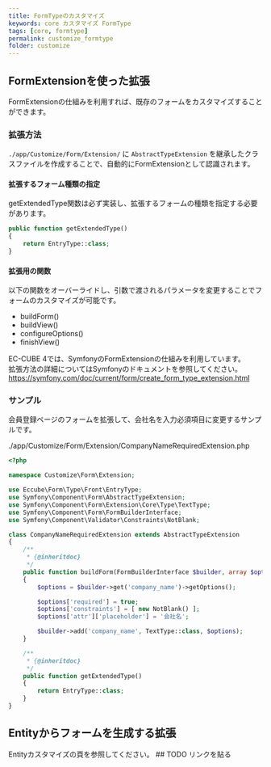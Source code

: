 ```yaml
---
title: FormTypeのカスタマイズ
keywords: core カスタマイズ FormType
tags: [core, formtype]
permalink: customize_formtype
folder: customize
---
```


## FormExtensionを使った拡張

FormExtensionの仕組みを利用すれば、既存のフォームをカスタマイズすることができます。

### 拡張方法

`./app/Customize/Form/Extension/` に `AbstractTypeExtension` を継承したクラスファイルを作成することで、自動的にFormExtensionとして認識されます。

#### 拡張するフォーム種類の指定

getExtendedType関数は必ず実装し、拡張するフォームの種類を指定する必要があります。

```php
public function getExtendedType()
{
    return EntryType::class;
}
```

#### 拡張用の関数

以下の関数をオーバーライドし、引数で渡されるパラメータを変更することでフォームのカスタマイズが可能です。

- buildForm()
- buildView()
- configureOptions()
- finishView()

EC-CUBE 4では、SymfonyのFormExtensionの仕組みを利用しています。  
拡張方法の詳細についてはSymfonyのドキュメントを参照してください。
https://symfony.com/doc/current/form/create_form_type_extension.html

### サンプル

会員登録ページのフォームを拡張して、会社名を入力必須項目に変更するサンプルです。

./app/Customize/Form/Extension/CompanyNameRequiredExtension.php

```php
<?php

namespace Customize\Form\Extension;

use Eccube\Form\Type\Front\EntryType;
use Symfony\Component\Form\AbstractTypeExtension;
use Symfony\Component\Form\Extension\Core\Type\TextType;
use Symfony\Component\Form\FormBuilderInterface;
use Symfony\Component\Validator\Constraints\NotBlank;

class CompanyNameRequiredExtension extends AbstractTypeExtension
{
    /**
     * {@inheritdoc}
     */
    public function buildForm(FormBuilderInterface $builder, array $options)
    {
        $options = $builder->get('company_name')->getOptions();

        $options['required'] = true;
        $options['constraints'] = [ new NotBlank() ];
        $options['attr']['placeholder'] = '会社名';

        $builder->add('company_name', TextType::class, $options);
    }

    /**
     * {@inheritdoc}
     */
    public function getExtendedType()
    {
        return EntryType::class;
    }
}

```

## Entityからフォームを生成する拡張

Entityカスタマイズの頁を参照してください。  ## TODO リンクを貼る

